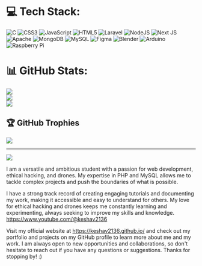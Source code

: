 # 💻 Tech Stack:
![C](https://img.shields.io/badge/c-%2300599C.svg?style=for-the-badge&logo=c&logoColor=white) ![CSS3](https://img.shields.io/badge/css3-%231572B6.svg?style=for-the-badge&logo=css3&logoColor=white) ![JavaScript](https://img.shields.io/badge/javascript-%23323330.svg?style=for-the-badge&logo=javascript&logoColor=%23F7DF1E) ![HTML5](https://img.shields.io/badge/html5-%23E34F26.svg?style=for-the-badge&logo=html5&logoColor=white) ![Laravel](https://img.shields.io/badge/laravel-%23FF2D20.svg?style=for-the-badge&logo=laravel&logoColor=white) ![NodeJS](https://img.shields.io/badge/node.js-6DA55F?style=for-the-badge&logo=node.js&logoColor=white) ![Next JS](https://img.shields.io/badge/Next-black?style=for-the-badge&logo=next.js&logoColor=white) ![Apache](https://img.shields.io/badge/apache-%23D42029.svg?style=for-the-badge&logo=apache&logoColor=white) ![MongoDB](https://img.shields.io/badge/MongoDB-%234ea94b.svg?style=for-the-badge&logo=mongodb&logoColor=white) ![MySQL](https://img.shields.io/badge/mysql-%2300f.svg?style=for-the-badge&logo=mysql&logoColor=white) 	![Figma](https://img.shields.io/badge/figma-%23F24E1E.svg?style=for-the-badge&logo=figma&logoColor=white) ![Blender](https://img.shields.io/badge/blender-%23F5792A.svg?style=for-the-badge&logo=blender&logoColor=white) ![Arduino](https://img.shields.io/badge/-Arduino-00979D?style=for-the-badge&logo=Arduino&logoColor=white) ![Raspberry Pi](https://img.shields.io/badge/-RaspberryPi-C51A4A?style=for-the-badge&logo=Raspberry-Pi)
# 📊 GitHub Stats:
![](https://github-readme-stats.vercel.app/api?username=keshav2136&theme=dark&hide_border=false&include_all_commits=false&count_private=false)<br/>
![](https://github-readme-streak-stats.herokuapp.com/?user=keshav2136&theme=dark&hide_border=false)<br/>
![](https://github-readme-stats.vercel.app/api/top-langs/?username=keshav2136&theme=dark&hide_border=false&include_all_commits=false&count_private=false&layout=compact)

## 🏆 GitHub Trophies
![](https://github-profile-trophy.vercel.app/?username=keshav2136&theme=radical&no-frame=false&no-bg=true&margin-w=4)

---
[![](https://visitcount.itsvg.in/api?id=keshav2136&icon=0&color=0)](https://visitcount.itsvg.in)

<!-- Proudly created with GPRM ( https://gprm.itsvg.in ) -->

I am a versatile and ambitious student with a passion for web development, ethical hacking, and drones. My expertise in PHP and MySQL allows me to tackle complex projects and push the boundaries of what is possible.

I have a strong track record of creating engaging tutorials and documenting my work, making it accessible and easy to understand for others. My love for ethical hacking and drones keeps me constantly learning and experimenting, always seeking to improve my skills and knowledge. https://www.youtube.com/@keshav2136

Visit my official website at https://keshav2136.github.io/ and check out my portfolio and projects on my GitHub profile to learn more about me and my work. I am always open to new opportunities and collaborations, so don't hesitate to reach out if you have any questions or suggestions. Thanks for stopping by! :)
